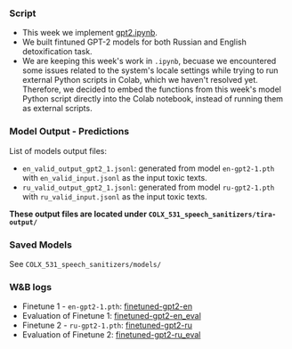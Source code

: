 ### Script
- This week we implement [gpt2.ipynb](https://github.ubc.ca/wangcx12/COLX_531_speech_sanitizers/blob/main/scripts/gpt2.ipynb). 
- We built fintuned GPT-2 models for both Russian and English detoxification task. 
- We are keeping this week's work in `.ipynb`, becuase we encountered some issues related to the system's locale settings while trying to run external Python scripts in Colab, which we haven't resolved yet. Therefore, we decided to embed the functions from this week's model Python script directly into the Colab notebook, instead of running them as external scripts.


### Model Output - Predictions
List of models output files:  
- `en_valid_output_gpt2_1.jsonl`: generated from model `en-gpt2-1.pth` with `en_valid_input.jsonl` as the input toxic texts.
- `ru_valid_output_gpt2_1.jsonl`: generated from model `ru-gpt2-1.pth` with `ru_valid_input.jsonl` as the input toxic texts.

**These output files are located under `COLX_531_speech_sanitizers/tira-output/`**

### Saved Models
See `COLX_531_speech_sanitizers/models/`

### W&B logs
- Finetune 1 - `en-gpt2-1.pth`: [finetuned-gpt2-en](https://wandb.ai/speech_sanitizers/detox/runs/ou4qn976)
- Evaluation of Finetune 1: [finetuned-gpt2-en_eval](https://wandb.ai/speech_sanitizers/detox/runs/n00wmd7g)
- Finetune 2 - `ru-gpt2-1.pth`: [finetuned-gpt2-ru](https://wandb.ai/speech_sanitizers/detox/runs/xpm68lzk)
- Evaluation of Finetune 2: [finetuned-gpt2-ru_eval](https://wandb.ai/speech_sanitizers/detox/runs/xfg5nclm)
